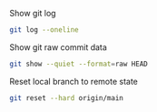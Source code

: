 Show git log

```bash
git log --oneline
```



Show git raw commit data

```bash
git show --quiet --format=raw HEAD
```



Reset local branch to remote state

```bash
git reset --hard origin/main
```

